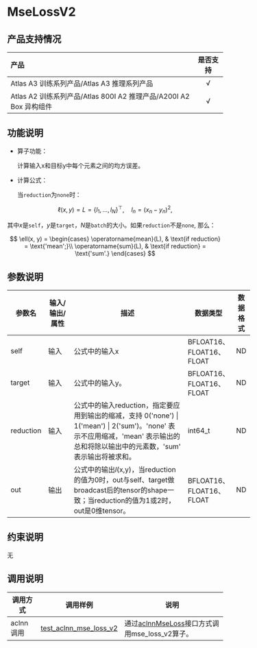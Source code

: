 # MseLossV2

## 产品支持情况

|产品             |  是否支持  |
|:-------------------------|:----------:|
|  <term>Atlas A3 训练系列产品/Atlas A3 推理系列产品</term>   |     √    |
|  <term>Atlas A2 训练系列产品/Atlas 800I A2 推理产品/A200I A2 Box 异构组件</term>     |     √    |

## 功能说明

- 算子功能：
  
  计算输入x和目标y中每个元素之间的均方误差。

- 计算公式：
  
  当`reduction`为`none`时：

$$
  \ell(x, y) = L = \{l_1,\dots,l_N\}^\top, \quad
  l_n = \left( x_n - y_n \right)^2,
$$

  其中$x$是`self`，$y$是`target`，$N$是`batch`的大小。如果`reduction`不是`none`, 那么：

$$
  \ell(x, y) =
  \begin{cases}
      \operatorname{mean}(L), &  \text{if reduction} = \text{'mean';}\\
      \operatorname{sum}(L),  &  \text{if reduction} = \text{'sum'.}
  \end{cases}
$$

## 参数说明

<table style="undefined;table-layout: fixed; width: 1200px"><colgroup>
  <col style="width: 40px">
  <col style="width: 60px">
  <col style="width: 266px">
  <col style="width: 60px">
  <col style="width: 40px">
  </colgroup>
  <thead>
    <tr>
      <th>参数名</th>
      <th>输入/输出/属性</th>
      <th>描述</th>
      <th>数据类型</th>
      <th>数据格式</th>
    </tr></thead>
  <tbody>
    <tr>
      <td>self</td>
      <td>输入</td>
      <td>公式中的输入x </td>
      <td>BFLOAT16、FLOAT16、FLOAT</td>
      <td>ND</td>
    </tr>
    <tr>
      <td>target</td>
      <td>输入</td>
      <td>公式中的输入y。</td>
      <td>BFLOAT16、FLOAT16、FLOAT</td>
      <td>ND</td>
    </tr>
    <tr>
      <td>reduction</td>
      <td>输入</td>
      <td>公式中的输入reduction，指定要应用到输出的缩减，支持 0('none') | 1('mean') | 2('sum')。'none' 表示不应用缩减，'mean' 表示输出的总和将除以输出中的元素数，'sum' 表示输出将被求和。</td>
      <td>int64_t</td>
      <td>ND</td>
    </tr>
    <tr>
      <td>out</td>
      <td>输出</td>
      <td>公式中的输出<em>l</em>(x,y)，当reduction的值为0时，out与self、target做broadcast后的tensor的shape一致；当reduction的值为1或2时，out是0维tensor。</td>
      <td>BFLOAT16、FLOAT16、FLOAT</td>
      <td>ND</td>
    </tr>
  </tbody></table>

## 约束说明

无  

## 调用说明

| 调用方式 | 调用样例                                                                   | 说明                                                             |
|--------------|------------------------------------------------------------------------|----------------------------------------------------------------|
| aclnn调用 | [test_aclnn_mse_loss_v2](./examples/test_aclnn_mse_loss_v2.cpp) | 通过[aclnnMseLoss](../mse_loss/docs/aclnnMseLoss.md)接口方式调用mse_loss_v2算子。    |
